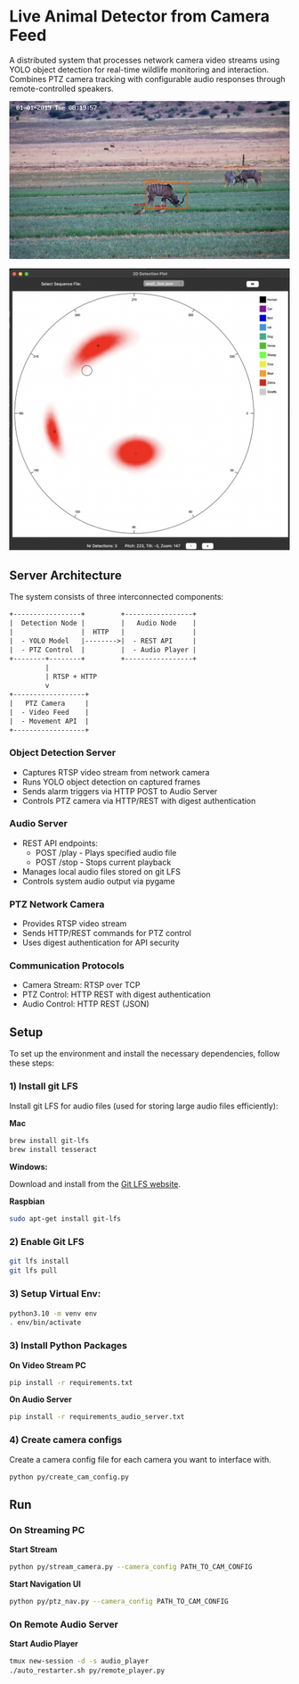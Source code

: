 # Live Animal Detector from Camera Feed

A distributed system that processes network camera video streams using YOLO object detection for real-time wildlife monitoring and interaction. Combines PTZ camera tracking with configurable audio responses through remote-controlled speakers.

![Animal Detection Image](data/readme_imgs/birds_kudus_detection_img.jpg)

![2D Interface Image](data/readme_imgs/2d_interface_image.jpg)

## Server Architecture

The system consists of three interconnected components:

```
+-----------------+         +-----------------+
|  Detection Node |         |   Audio Node    |
|                 |  HTTP   |                 |
|  - YOLO Model   |-------->|  - REST API     |
|  - PTZ Control  |         |  - Audio Player |
+--------+--------+         +-----------------+
         |
         | RTSP + HTTP
         v
+------------------+
|   PTZ Camera     |
|  - Video Feed    |
|  - Movement API  |
+------------------+
```

### **Object Detection Server**
- Captures RTSP video stream from network camera
- Runs YOLO object detection on captured frames
- Sends alarm triggers via HTTP POST to Audio Server
- Controls PTZ camera via HTTP/REST with digest authentication

### **Audio Server**
- REST API endpoints:
  - POST /play - Plays specified audio file
  - POST /stop - Stops current playback
- Manages local audio files stored on git LFS
- Controls system audio output via pygame

### **PTZ Network Camera**
- Provides RTSP video stream
- Sends HTTP/REST commands for PTZ control
- Uses digest authentication for API security

### Communication Protocols
- Camera Stream: RTSP over TCP
- PTZ Control: HTTP REST with digest authentication
- Audio Control: HTTP REST (JSON)

## Setup

To set up the environment and install the necessary dependencies, follow these steps:

### 1) Install git LFS
Install git LFS for audio files (used for storing large audio files efficiently):

**Mac**

```sh
brew install git-lfs
brew install tesseract
```

**Windows:**

Download and install from the [Git LFS website](https://git-lfs.com/).

**Raspbian**

```sh
sudo apt-get install git-lfs
```

### 2) Enable Git LFS

```sh
git lfs install
git lfs pull
```

### 3) Setup Virtual Env:

```sh
python3.10 -m venv env
. env/bin/activate
```

### 3) Install Python Packages

**On Video Stream PC**

```sh
pip install -r requirements.txt
```

**On Audio Server**
```sh
pip install -r requirements_audio_server.txt
```

### 4) Create camera configs

Create a camera config file for each camera you want to interface with.

```sh
python py/create_cam_config.py
```

## Run 

### On Streaming PC

**Start Stream**

```sh
python py/stream_camera.py --camera_config PATH_TO_CAM_CONFIG
```

**Start Navigation UI**

```sh
python py/ptz_nav.py --camera_config PATH_TO_CAM_CONFIG
```

### On Remote Audio Server

**Start Audio Player**

```sh
tmux new-session -d -s audio_player
./auto_restarter.sh py/remote_player.py
```
